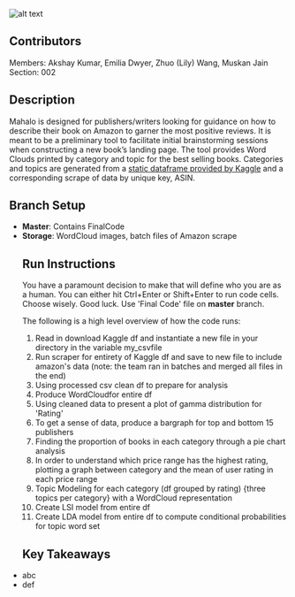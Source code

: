 ![alt text](https://static1.squarespace.com/static/565d55a7e4b0924c37da3b36/565f1f3fe4b02e4017e2c55a/565f20fce4b0db530927e504/1449075077804/logo_mahalo2rgb.jpg?format=110w)
## Contributors
Members: Akshay Kumar, Emilia Dwyer, Zhuo (Lily) Wang, Muskan Jain
<br />Section: 002
## Description
Mahalo is designed for publishers/writers looking for guidance on how to describe their book on Amazon to garner the most positive reviews. It is meant to be a preliminary tool to facilitate initial brainstorming sessions when constructing a new book’s landing page. The tool provides Word Clouds printed by category and topic for the best selling books. Categories and topics are generated from a [static dataframe provided by Kaggle](https://www.kaggle.com/ucffool/amazon-sales-rank-data-for-print-and-kindle-books) and a corresponding scrape of data by unique key,  ASIN. 

## Branch Setup
<ul>
  <li> <b> Master</b>: Contains FinalCode 
  <li> <b> Storage</b>: WordCloud images, batch files of Amazon scrape

## Run Instructions
You have a paramount decision to make that will define who you are as a human. You can either hit Ctrl+Enter or Shift+Enter to run code cells. Choose wisely. Good luck. Use 'Final Code' file on <b>master</b> branch.

<p>The following is a high level overview of how the code runs:
<ol>
<li> Read in download Kaggle df and instantiate a new file in your directory in the variable my_csvfile
<li>Run scraper for entirety of Kaggle df and save to new file to include amazon's data (note: the team ran in batches and merged all files in the end)
<li>Using processed csv clean df to prepare for analysis
<li> Produce WordCloudfor entire df
<li> Using cleaned data to present a plot of gamma distribution for 'Rating'
<li> To get a sense of data, produce a bargraph for top and bottom 15 publishers
<li> Finding the proportion of books in each category through a pie chart analysis
<li> In order to understand which price range has the highest rating, plotting a graph between category and the mean of user rating in each price range
<li>Topic Modeling for each category (df grouped by rating) {three topics per category} with a WordCloud representation
<li> Create LSI model from entire df
<li> Create LDA model from entire df to compute conditional probabilities for topic word set
</ol>

## Key Takeaways 

<u1>
  <li> abc
    <li> def
